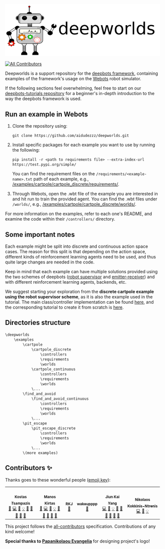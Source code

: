 
<p align="center">
    <img src="https://raw.githubusercontent.com/aidudezzz/deepbots-swag/main/logo/deepworlds_full.png">
</p>

<!-- ALL-CONTRIBUTORS-BADGE:START - Do not remove or modify this section -->
[![All Contributors](https://img.shields.io/badge/all_contributors-6-orange.svg?style=flat-square)](#contributors-)
<!-- ALL-CONTRIBUTORS-BADGE:END -->

Deepworlds is a support repository for the [deepbots framework](https://github.com/aidudezzz/deepbots),
containing examples of the framework's usage on the [Webots](https://www.cyberbotics.com) robot simulator.

If the following sections feel overwhelming, feel free to start on our [deepbots-tutorials repository](https://github.com/aidudezzz/deepbots-tutorials)
for a beginner's in-depth introduction to the way the deepbots framework is used.

## Run an example in Webots

1. Clone the repository using:
   ```
   git clone https://github.com/aidudezzz/deepworlds.git
   ```

2. Install specific packages for each example you want to use by running the following:
   ```
   pip install -r <path to requirements file> --extra-index-url https://test.pypi.org/simple/
   ``` 
   You can find the requirement files on the `/requirements/<example-name>.txt` path of each example, 
   e.g., [/examples/cartpole/cartpole_discrete/requirements/](./examples/cartpole/cartpole_discrete/requirements).

3. Through Webots, open the .wbt file of the example you are interested in and hit run to train the provided agent. 
You can find the .wbt files under `/worlds/`, e.g., [/examples/cartpole/cartpole_discrete/worlds/](./examples/cartpole/cartpole_discrete/worlds).

For more information on the examples, refer to each one's README, and examine the code within their `/controllers/` directory. 

## Some important notes

Each example might be split into discrete and continuous action space cases. The reason for this split is that depending on the action space, 
different kinds of reinforcement learning agents need to be used, and thus quite large changes are needed in the code. 

Keep in mind that each example can have multiple solutions provided using the two schemes of deepbots 
([robot supervisor](https://github.com/aidudezzz/deepbots#combined-robot-supervisor-scheme) and 
[emitter-receiver](https://github.com/aidudezzz/deepbots#emitter---receiver-scheme)) and with different reinforcement learning agents, backends, etc.

We suggest starting your exploration from the **discrete cartpole example using the robot supervisor scheme**, 
as it is also the example used in the tutorial. The main class/controller implementation can be found 
[here](./examples/cartpole/cartpole_discrete/controllers/robot_supervisor_manager/robot_supervisor.py), and the corresponding 
tutorial to create it from scratch is [here](https://github.com/aidudezzz/deepbots-tutorials/blob/master/robotSupervisorSchemeTutorial/README.md).

## Directories structure

```
\deepworlds
    \examples
        \cartpole
            \cartpole_discrete
                \controllers
                \requirements
                \worlds
            \cartpole_continuous
                \controllers
                \requirements
                \worlds
            \...
        \find_and_avoid
            \find_and_avoid_continuous
                \controllers
                \requirements
                \worlds
            \...
        \pit_escape
            \pit_escape_discrete
                \controllers
                \requirements
                \worlds
            \...
        \(more examples)       
```

## Contributors ✨

Thanks goes to these wonderful people ([emoji key](https://allcontributors.org/docs/en/emoji-key)):

<!-- ALL-CONTRIBUTORS-LIST:START - Do not remove or modify this section -->
<!-- prettier-ignore-start -->
<!-- markdownlint-disable -->
<table>
  <tr>
    <td align="center"><a href="https://github.com/tsampazk"><img src="https://avatars.githubusercontent.com/u/27914645?v=4?s=100" width="100px;" alt=""/><br /><sub><b>Kostas Tsampazis</b></sub></a><br /><a href="https://github.com/aidudezzz/deepworlds/issues?q=author%3Atsampazk" title="Bug reports">🐛</a> <a href="https://github.com/aidudezzz/deepworlds/commits?author=tsampazk" title="Code">💻</a> <a href="https://github.com/aidudezzz/deepworlds/commits?author=tsampazk" title="Documentation">📖</a> <a href="#example-tsampazk" title="Examples">💡</a> <a href="#ideas-tsampazk" title="Ideas, Planning, & Feedback">🤔</a> <a href="#maintenance-tsampazk" title="Maintenance">🚧</a> <a href="#projectManagement-tsampazk" title="Project Management">📆</a> <a href="#question-tsampazk" title="Answering Questions">💬</a> <a href="https://github.com/aidudezzz/deepworlds/pulls?q=is%3Apr+reviewed-by%3Atsampazk" title="Reviewed Pull Requests">👀</a></td>
    <td align="center"><a href="http://eakirtas.webpages.auth.gr/"><img src="https://avatars.githubusercontent.com/u/10010230?v=4?s=100" width="100px;" alt=""/><br /><sub><b>Manos Kirtas</b></sub></a><br /><a href="https://github.com/aidudezzz/deepworlds/issues?q=author%3AManosMagnus" title="Bug reports">🐛</a> <a href="https://github.com/aidudezzz/deepworlds/commits?author=ManosMagnus" title="Code">💻</a> <a href="https://github.com/aidudezzz/deepworlds/commits?author=ManosMagnus" title="Documentation">📖</a> <a href="#example-ManosMagnus" title="Examples">💡</a> <a href="#ideas-ManosMagnus" title="Ideas, Planning, & Feedback">🤔</a> <a href="#maintenance-ManosMagnus" title="Maintenance">🚧</a> <a href="#projectManagement-ManosMagnus" title="Project Management">📆</a> <a href="#question-ManosMagnus" title="Answering Questions">💬</a> <a href="https://github.com/aidudezzz/deepworlds/pulls?q=is%3Apr+reviewed-by%3AManosMagnus" title="Reviewed Pull Requests">👀</a></td>
    <td align="center"><a href="https://github.com/rohit-kumar-j"><img src="https://avatars.githubusercontent.com/u/37873142?v=4?s=100" width="100px;" alt=""/><br /><sub><b>RKJ</b></sub></a><br /><a href="#ideas-rohit-kumar-j" title="Ideas, Planning, & Feedback">🤔</a></td>
    <td align="center"><a href="https://github.com/wakeupppp"><img src="https://avatars.githubusercontent.com/u/39750646?v=4?s=100" width="100px;" alt=""/><br /><sub><b>wakeupppp</b></sub></a><br /><a href="https://github.com/aidudezzz/deepworlds/issues?q=author%3Awakeupppp" title="Bug reports">🐛</a></td>
    <td align="center"><a href="https://www.linkedin.com/in/kelvin-yang-b7b508198/"><img src="https://avatars.githubusercontent.com/u/49781698?v=4?s=100" width="100px;" alt=""/><br /><sub><b>Jiun Kai Yang</b></sub></a><br /><a href="https://github.com/aidudezzz/deepworlds/commits?author=KelvinYang0320" title="Code">💻</a> <a href="https://github.com/aidudezzz/deepworlds/commits?author=KelvinYang0320" title="Documentation">📖</a> <a href="#example-KelvinYang0320" title="Examples">💡</a> <a href="#ideas-KelvinYang0320" title="Ideas, Planning, & Feedback">🤔</a> <a href="https://github.com/aidudezzz/deepworlds/pulls?q=is%3Apr+reviewed-by%3AKelvinYang0320" title="Reviewed Pull Requests">👀</a> <a href="#maintenance-KelvinYang0320" title="Maintenance">🚧</a> <a href="#projectManagement-KelvinYang0320" title="Project Management">📆</a> <a href="https://github.com/aidudezzz/deepworlds/issues?q=author%3AKelvinYang0320" title="Bug reports">🐛</a> <a href="#question-KelvinYang0320" title="Answering Questions">💬</a></td>
    <td align="center"><a href="https://nickkok.github.io/my-website/"><img src="https://avatars.githubusercontent.com/u/8222731?v=4?s=100" width="100px;" alt=""/><br /><sub><b>Nikolaos Kokkinis-Ntrenis</b></sub></a><br /><a href="https://github.com/aidudezzz/deepworlds/commits?author=NickKok" title="Code">💻</a> <a href="https://github.com/aidudezzz/deepworlds/commits?author=NickKok" title="Documentation">📖</a> <a href="#example-NickKok" title="Examples">💡</a></td>
  </tr>
</table>

<!-- markdownlint-restore -->
<!-- prettier-ignore-end -->

<!-- ALL-CONTRIBUTORS-LIST:END -->

This project follows the [all-contributors](https://github.com/all-contributors/all-contributors) specification. Contributions of any kind welcome!

<b> Special thanks to <a href='https://www.papanikolaouev.com/'>Papanikolaou Evangelia</a> </b> for designing project's logo! </b> 
